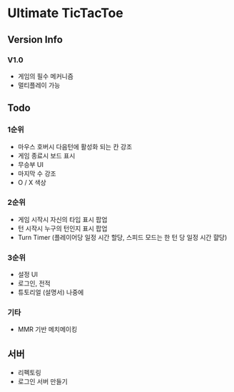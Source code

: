 # Ultimate TicTacToe

## Version Info
### V1.0
- 게임의 필수 메커니즘
- 멀티플레이 가능

## Todo
### 1순위
- 마우스 호버시 다음턴에 활성화 되는 칸 강조
- 게임 종료시 보드 표시
- 무승부 UI
- 마지막 수 강조
- O / X 색상

### 2순위
- 게임 시작시 자신의 타입 표시 팝업
- 턴 시작시 누구의 턴인지 표시 팝업
- Turn Timer (플레이어당 일정 시간 할당, 스피드 모드는 한 턴 당 일정 시간 햘당)

### 3순위
- 설정 UI
- 로그인, 전적 
- 튜토리얼 (설명서) 나중에

### 기타
- MMR 기반 메치메이킹

## 서버
- 리펙토링
- 로그인 서버 만들기